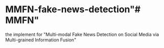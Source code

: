 # MMFN-fake-news-detection"# MMFN" 
the implement for "Multi-modal Fake News Detection on Social Media via Multi-grained Information Fusion"
